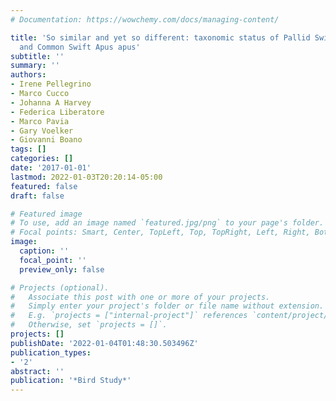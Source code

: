 ```yaml
---
# Documentation: https://wowchemy.com/docs/managing-content/

title: 'So similar and yet so different: taxonomic status of Pallid Swift Apus pallidus
  and Common Swift Apus apus'
subtitle: ''
summary: ''
authors:
- Irene Pellegrino
- Marco Cucco
- Johanna A Harvey
- Federica Liberatore
- Marco Pavia
- Gary Voelker
- Giovanni Boano
tags: []
categories: []
date: '2017-01-01'
lastmod: 2022-01-03T20:20:14-05:00
featured: false
draft: false

# Featured image
# To use, add an image named `featured.jpg/png` to your page's folder.
# Focal points: Smart, Center, TopLeft, Top, TopRight, Left, Right, BottomLeft, Bottom, BottomRight.
image:
  caption: ''
  focal_point: ''
  preview_only: false

# Projects (optional).
#   Associate this post with one or more of your projects.
#   Simply enter your project's folder or file name without extension.
#   E.g. `projects = ["internal-project"]` references `content/project/deep-learning/index.md`.
#   Otherwise, set `projects = []`.
projects: []
publishDate: '2022-01-04T01:48:30.503496Z'
publication_types:
- '2'
abstract: ''
publication: '*Bird Study*'
---
```

